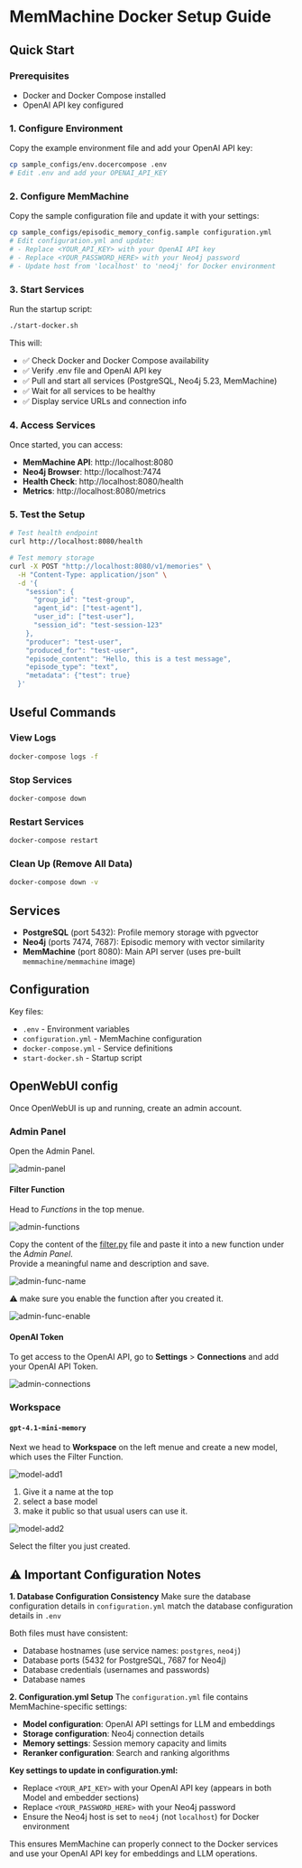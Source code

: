 # MemMachine Docker Setup Guide

## Quick Start

### Prerequisites
- Docker and Docker Compose installed
- OpenAI API key configured

### 1. Configure Environment
Copy the example environment file and add your OpenAI API key:
```bash
cp sample_configs/env.docercompose .env
# Edit .env and add your OPENAI_API_KEY

```

### 2. Configure MemMachine
Copy the sample configuration file and update it with your settings:
```bash
cp sample_configs/episodic_memory_config.sample configuration.yml
# Edit configuration.yml and update:
# - Replace <YOUR_API_KEY> with your OpenAI API key
# - Replace <YOUR_PASSWORD_HERE> with your Neo4j password
# - Update host from 'localhost' to 'neo4j' for Docker environment
```

### 3. Start Services
Run the startup script:
```bash
./start-docker.sh
```

This will:
- ✅ Check Docker and Docker Compose availability
- ✅ Verify .env file and OpenAI API key
- ✅ Pull and start all services (PostgreSQL, Neo4j 5.23, MemMachine)
- ✅ Wait for all services to be healthy
- ✅ Display service URLs and connection info

### 4. Access Services
Once started, you can access:

- **MemMachine API**: http://localhost:8080
- **Neo4j Browser**: http://localhost:7474
- **Health Check**: http://localhost:8080/health
- **Metrics**: http://localhost:8080/metrics

### 5. Test the Setup
```bash
# Test health endpoint
curl http://localhost:8080/health

# Test memory storage
curl -X POST "http://localhost:8080/v1/memories" \
  -H "Content-Type: application/json" \
  -d '{
    "session": {
      "group_id": "test-group",
      "agent_id": ["test-agent"],
      "user_id": ["test-user"],
      "session_id": "test-session-123"
    },
    "producer": "test-user",
    "produced_for": "test-user",
    "episode_content": "Hello, this is a test message",
    "episode_type": "text",
    "metadata": {"test": true}
  }'
```

## Useful Commands

### View Logs
```bash
docker-compose logs -f
```

### Stop Services
```bash
docker-compose down
```

### Restart Services
```bash
docker-compose restart
```

### Clean Up (Remove All Data)
```bash
docker-compose down -v
```

## Services

- **PostgreSQL** (port 5432): Profile memory storage with pgvector
- **Neo4j** (ports 7474, 7687): Episodic memory with vector similarity
- **MemMachine** (port 8080): Main API server (uses pre-built `memmachine/memmachine` image)

## Configuration

Key files:
- `.env` - Environment variables
- `configuration.yml` - MemMachine configuration
- `docker-compose.yml` - Service definitions
- `start-docker.sh` - Startup script

## OpenWebUI config

Once OpenWebUI is up and running, create an admin account.

### Admin Panel

Open the Admin Panel.

![admin-panel](docs/images/admin-panel.png)

#### Filter Function

Head to *Functions* in the top menue.

![admin-functions](docs/images/admin-functions.png)

Copy the content of the [filter.py](./examples/functions/filter.py) file and paste it into a new function under the *Admin Panel*.  
Provide a meaningful name and description and save.

![admin-func-name](docs/images/admin-func-name.png)

⚠️ make sure you enable the function after you created it.

![admin-func-enable](docs/images/admin-func-enable.png)

#### OpenAI Token

To get access to the OpenAI API, go to **Settings** > **Connections** and add your OpenAI API Token.

![admin-connections](docs/images/admin-connections.png)

### Workspace

#### `gpt-4.1-mini-memory`

Next we head to **Workspace** on the left menue and create a new model, which uses the Filter Function.

![model-add1](docs/images/model-add1.png)

1. Give it a name at the top
1. select a base model
1. make it public so that usual users can use it.

![model-add2](docs/images/model-add2.png)

Select the filter you just created.

## ⚠️ Important Configuration Notes

**1. Database Configuration Consistency**
Make sure the database configuration details in `configuration.yml` match the database configuration details in `.env`

Both files must have consistent:
- Database hostnames (use service names: `postgres`, `neo4j`)
- Database ports (5432 for PostgreSQL, 7687 for Neo4j)
- Database credentials (usernames and passwords)
- Database names

**2. Configuration.yml Setup**
The `configuration.yml` file contains MemMachine-specific settings:
- **Model configuration**: OpenAI API settings for LLM and embeddings
- **Storage configuration**: Neo4j connection details
- **Memory settings**: Session memory capacity and limits
- **Reranker configuration**: Search and ranking algorithms

**Key settings to update in configuration.yml:**
- Replace `<YOUR_API_KEY>` with your OpenAI API key (appears in both Model and embedder sections)
- Replace `<YOUR_PASSWORD_HERE>` with your Neo4j password
- Ensure the Neo4j host is set to `neo4j` (not `localhost`) for Docker environment

This ensures MemMachine can properly connect to the Docker services and use your OpenAI API key for embeddings and LLM operations.
